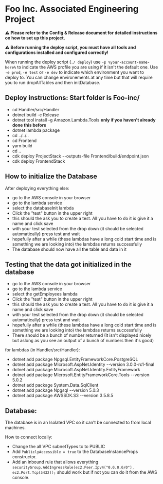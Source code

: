 # Foo Inc. Associated Engineering Project
**:warning: Please refer to the Config & Release document for detailed instructions on how to set up this project.**

**:warning: Before running the deploy script, you must have all tools and configurations installed and configured correctly!**

When running the deploy script (`./ deploy`) use `-p %your-account-name-here%` to indicate the AWS profile you are using if it isn't the default one. Use `-e prod`, `-e test` or `-e dev` to indicate which environment you want to deploy to. You can change environements at any time but that will require you to run dropAllTables and then initDatabase.

## Deploy instructions: Start folder is **Foo-inc/**
* cd Handler/src/Handler
* dotnet build -c Release
* dotnet tool install -g Amazon.Lambda.Tools  **only if you haven't already done this before**
* dotnet lambda package
* cd ../../..
* cd Frontend
* yarn build
* cd ..
* cdk deploy ProjectStack --outputs-file Frontend/build/endpoint.json
* cdk deploy FrontendStack

## How to initialize the Database
After deploying everything else:
* go to the AWS console in your browser
* go to the lambda service
* select the databaseInit lambda
* Click the "test" button in the upper right
* this should the ask you to create a test. All you have to do it is give it a name and click save
* with your test selected from the drop down (it should be selected automatically) press test and wait
* hopefully after a while (these lambdas have a long cold start time and is something we are looking into) the lambdas returns successfully
* The database should now have all the table and data in it

## Testing that the data got initialized in the database
* go to the AWS console in your browser
* go to the lambda service
* select the getEmployees lambda
* Click the "test" button in the upper right
* this should the ask you to create a test. All you have to do it is give it a name and click save
* with your test selected from the drop down (it should be selected automatically) press test and wait
* hopefully after a while (these lambdas have a long cold start time and is something we are looking into) the lambdas returns successfully
* There should be a bunch of number returned (It isn't displayed nicely but aslong as you see an output of a bunch of numbers then it's good)


for lambdas (in Handler/src/Handler):
* dotnet add package Npgsql.EntityFrameworkCore.PostgreSQL
* dotnet add package Microsoft.AspNet.Identity --version 3.0.0-rc1-final
* dotnet add package Microsoft.AspNet.Identity.EntityFramework
* dotnet add package Microsoft.EntityFrameworkCore.Tools --version 5.0.2
* dotnet add package System.Data.SqlClient
* dotnet add package Npgsql --version 5.0.3
* dotnet add package AWSSDK.S3 --version 3.5.8.5


## Database:
The database is in an Isolated VPC so it can't be connected to from local machines. 

How to connect locally:
* Change the all VPC subnetTypes to to PUBLIC
* Add `PubliclyAccessible = true` to the DatabaseInstanceProps constructor.
* Add an inbound rule that allows everything `securityGroup.AddIngressRule(ec2.Peer.Ipv4("0.0.0.0/0"), ec2.Port.Tcp(5432));` should work but if not you can do it from the AWS console.

